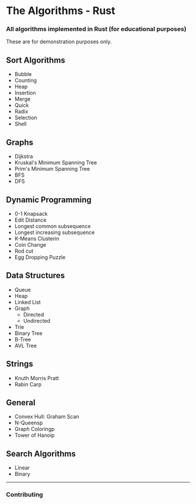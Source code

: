 # The Algorithms - Rust 

### All algorithms implemented in Rust (for educational purposes)

These are for demonstration purposes only.

## Sort Algorithms

- Bubble
- Counting
- Heap
- Insertion
- Merge
- Quick
- Radix 
- Selection
- Shell

## Graphs

- Dijkstra 
- Kruskal's Minimum Spanning Tree 
- Prim's Minimum Spanning Tree 
- BFS 
- DFS  

## Dynamic Programming

- 0-1 Knapsack 
- Edit Distance
- Longest common subsequence 
- Longest increasing subsequence 
- K-Means Clusterin
- Coin Change 
- Rod cut 
- Egg Dropping Puzzle

## Data Structures

- Queue 
- Heap
- Linked List
- Graph 
  - Directed 
  - Undirected 
- Trie 
- Binary Tree 
- B-Tree
- AVL Tree 

## Strings

- Knuth Morris Pratt
- Rabin Carp 

## General

- Convex Hull: Graham Scan
- N-Queensp 
- Graph Coloringp 
- Tower of Hanoip 

## Search Algorithms

- Linear
- Binary

---
### Contributing
